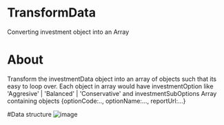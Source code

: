 # TransformData
Converting investment object into an Array

# About
Transform the investmentData object into an array of objects such that its easy to loop over.
Each object in array would have investmentOption like 'Aggresive' | 'Balanced' | 'Conservative'
and investmentSubOptions Array containing objects {optionCode:.., optionName:..., reportUrl:...}

#Data structure
![image](https://user-images.githubusercontent.com/6324732/138591817-2297ef36-1e89-4ea6-a26b-9d4517a8dd0d.png)
